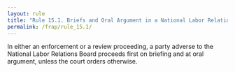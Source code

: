 ```yaml
---
layout: rule
title: "Rule 15.1. Briefs and Oral Argument in a National Labor Relations Board Proceeding"
permalink: /frap/rule_15.1/
---
```


In either an enforcement or a review proceeding, a party adverse to the National Labor Relations Board proceeds first on briefing and at oral argument, unless the court orders otherwise.
